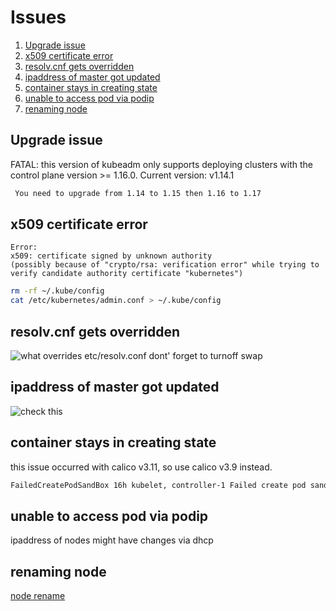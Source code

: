 # Issues
 1. [Upgrade issue](#Upgrade-issue)
 2. [x509 certificate error](#x509-certificate-error)
 3. [resolv.cnf gets overridden](#resolv.cnf-gets-overridden)
 4. [ipaddress of master got updated](#ipaddress-of-master-got-updated)
 5. [container stays in creating state](#container-stays-in-creating-state)
 6. [unable to access pod via podip](#unable-to-access-pod-via-podip)
 7. [renaming node](#renaming-node)

## Upgrade issue

FATAL: this version of kubeadm only supports deploying clusters 
with the control plane version >= 1.16.0. Current version: v1.14.1

```bash
 You need to upgrade from 1.14 to 1.15 then 1.16 to 1.17
```

## x509 certificate error

```
Error:
x509: certificate signed by unknown authority 
(possibly because of "crypto/rsa: verification error" while trying to verify candidate authority certificate "kubernetes")
```
```bash
rm -rf ~/.kube/config
cat /etc/kubernetes/admin.conf > ~/.kube/config
```

## resolv.cnf gets overridden

![what overrides etc/resolv.conf](https://unix.stackexchange.com/questions/174349/what-overwrites-etc-resolv-conf-on-every-boot)
dont' forget to turnoff swap

## ipaddress of master got updated

![check this](https://github.com/kubernetes/kubeadm/issues/338#issuecomment-605435843)

## container stays in creating state

this issue occurred with calico v3.11, so use calico v3.9 instead.
```bash
FailedCreatePodSandBox 16h kubelet, controller-1 Failed create pod sandbox: rpc error: code = Unknown desc = [failed to set up sandbox container "bf09a329e420195005783041fd4be31e2a3ab3a1396e9a5f40ca3b69d5dc6267" network for pod "ceph-pools-audit-1570654500-8g9kd": NetworkPlugin cni failed to set up pod "ceph-pools-audit-1570654500-8g9kd_kube-system" network: Multus: Err adding pod to network "chain": Multus: error in invoke Conflist add - "chain": error in getting result from AddNetworkList: error getting ClusterInformation: Get https://[10.96.0.1]:443/apis/crd.projectcalico.org/v1/clusterinformations
```

## unable to access pod via podip

ipaddress of nodes might have changes via dhcp

## renaming node
[node rename](https://stackoverflow.com/questions/46006716/how-to-change-name-of-a-kubernetes-node)
